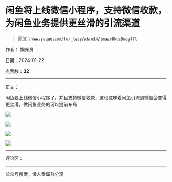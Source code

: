 # 闲鱼将上线微信小程序，支持微信收款，为闲鱼业务提供更丝滑的引流渠道

> 原文：[`www.yuque.com/for_lazy/xkrm14/lmuzv8kdc5mag47l`](https://www.yuque.com/for_lazy/xkrm14/lmuzv8kdc5mag47l)

作者： 饲养员

日期：2024-01-22

点赞数：**32**

* * *

正文：

闲鱼要上线微信小程序了，并且支持微信收款，这也意味着闲鱼引流到微信会变得更丝滑，做闲鱼业务的可以提前布局

![](img/f3330b43e3a17b9c8e7241017c2a67b3.png)

![](img/780cfa50cec67b1de3d3c9b0bf76e47f.png)

![](img/8bbc1ab675541945d7be7ca8355070db.png)

![](img/6cb7cabbe36d59ea32efa314e795eded.png)

* * *

评论区：

* * *

公众号搜索，懒人专属群分享